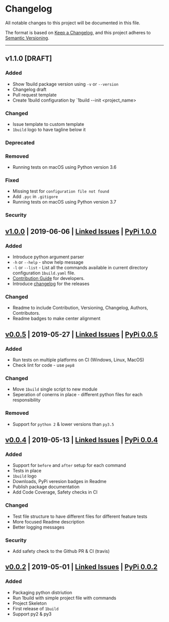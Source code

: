 # Changelog
All notable changes to this project will be documented in this file.

The format is based on [Keep a Changelog](https://keepachangelog.com/en/1.0.0/),
and this project adheres to [Semantic Versioning](https://semver.org/spec/v2.0.0.html).

---

## v1.1.0 [DRAFT]

### Added
- Show 1build package version using `-v` or `--version`
- Changelog draft
- Pull request template
- Create 1build configuration by `1build --init <project_name>

### Changed
- Issue template to custom template
- `1build` logo to have tagline below it

### Deprecated

### Removed
- Running tests on macOS using Python version 3.6

### Fixed
- Missing test for `configuration file not found`
- Add `.pyc` in `.gitigore`
- Running tests on macOS using Python version 3.7

### Security


## [v1.0.0](https://github.com/gopinath-langote/1build/releases/tag/v1.0.0) | 2019-06-06 | [Linked Issues](https://github.com/gopinath-langote/1build/milestone/4?closed=1) | [PyPi 1.0.0](https://pypi.org/project/1build/1.0.0/)

### Added
- Introduce python argument parser
- `-h` or `--help` - show help message
- `-l` or `--list` - List all the commands available in current directory configuration `1build.yaml` file.
- [Contribution Guide](https://github.com/gopinath-langote/1build/blob/master/CONTRIBUTING.md) for developers.
- Introduce [changelog](https://github.com/gopinath-langote/1build/blob/master/docs/CHANGELOG.md) for the releases


### Changed
- Readme to include Contribution, Versioning, Changelog, Authors, Contributors.
- Readme badges to make center alignment


## [v0.0.5](https://github.com/gopinath-langote/1build/releases/tag/v0.0.5) | 2019-05-27 | [Linked Issues](https://github.com/gopinath-langote/1build/milestone/3?closed=1) | [PyPi 0.0.5](https://pypi.org/project/1build/0.0.5/)

### Added
- Run tests on multiple platforms on CI (Windows, Linux, MacOS)
- Check lint for code - use `pep8`

### Changed
- Move `1build` single script to new module
- Seperation of conerns in place - different python files for each responsibility

### Removed
- Support for `python 2` & lower versions than `py3.5`


## [v0.0.4](https://github.com/gopinath-langote/1build/releases/tag/v0.0.4) | 2019-05-13 | [Linked Issues](https://github.com/gopinath-langote/1build/milestone/2?closed=1) | [PyPi 0.0.4](https://pypi.org/project/1build/0.0.4/)

### Added
- Support for `before` and `after` setup for each command
- Tests in place
- `1build` logo
- Downloads, PyPi veresion badges in Readme
- Publish package documentation
- Add Code Coverage, Safety checks in CI

### Changed
- Test file structure to have different files for different feature tests
- More focused Readme description
- Better logging messages

### Security
- Add safety check to the Github PR & CI (travis)



## [v0.0.2](https://github.com/gopinath-langote/1build/releases/tag/v0.0.2) | 2019-05-01 | [Linked Issues](https://github.com/gopinath-langote/1build/milestone/1?closed=1) | [PyPi 0.0.2](https://pypi.org/project/1build/0.0.2/)

### Added
- Packaging python distriution
- Run 1build with simple project file with commands
- Project Skeleton
- First release of `1build`
- Support py2 & py3
